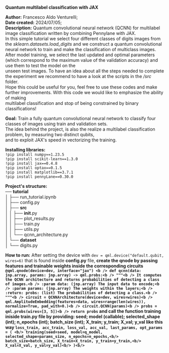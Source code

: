 __Quantum multilabel classification with JAX__

__Author:__ Francesco Aldo Venturelli;<br />
__Date created:__ 2024/07/05;<br />
__Description:__ Quantum convolutional neural network (QCNN) for multilabel image classification written by combining Pennylane with JAX.<br />
In this simple tutorial we select four different classes of digits images from the *sklearn.datasets.load_digits* and we construct a quantum convolutional neural network to train and make the classification of multiclass images.<br />
After model training, we select the last updated and optimal parameters (which correspond to the maximum value of the validation accuracy) and use them to test the model on the<br /> unseen test images. To have an idea about all the steps needed to complete the experiment we recommend to have a look at the scripts in the */src* folder.<br />
Hope this could be useful for you, feel free to use these codes and make further improvements. With this code we would like to emphasize the ability of making<br />
multilabel classification and stop of being constrained by binary classifications!


__Goal:__ Train a fully quantum convolutional neural network to classify four classes of images using train and validation sets.<br />
The idea behind the project, is also the realize a multilabel classification problem, by measuring two distinct qubits,<br />
and to exploit JAX's speed in vectorizing the training.


__Installing libraries:__<br/>
`!pip install numpy==1.23.5`<br/>
`!pip install scikit-learn==1.3.0`<br/>
`!pip install jax==0.4.8`<br/>
`!pip install optax==0.1.5`<br/>
`!pip install matplotlib==3.7.1`<br/>
`!pip install pennyLane==0.30.0`<br/>


__Project's structure:__ <br/>
── __tutorial__ <br/>
│     ├── run_tutorial.ipynb<br/>
│     ├── config.py<br/>
│     ├── __src__ <br/>
│     │     ├── __init__.py<br/>
│     │     ├── plot_results.py<br/>
│     │     ├── train.py<br/>
│     │     ├── utils.py<br/>
│     │     └── qcnn_architecture.py<br/>
│     └── __dataset__ <br/>
│           └── digits.py<br/>


__How to run:__
After setting the device with `dev = qml.device("default.qubit, wires=6)` that is found inside __config.py__ file, <b />
create the qnode by passing features and trainable weights inside the corresponding circuits <b />
`@qml.qnode(device=dev, interface="jax") <b />
def qcnn(data: jnp.array, params: jnp.array) -> qml.probs:<b />
    """<b />
    It computes the QCNN architecture and returns probabilities of detecting a class of images.<b />
    :param data: (jnp.array) The input data to encode;<b />
    :param params: (jnp.array) The weights within the layers;<b />
    :return: probs: (list) The probabilities of detecting a class.<b />
    """<b />
    circuit = QCNNArchitecture(device=dev, wires=wires)<b />
    qml.AmplitudeEmbedding(features=data, wires=range(len(wires)), normalize=True, pad_with=0.)<b />
    circuit.QCNN(params)<b />
    probs = qml.probs(wires=[3, 5])<b />
    return probs`<b />
  and call the function **training** iniside __train.py__ file by providing: <b />
  seed; <b />
  model (callable); <b />
  selected_shape (int); <b />
  n_epochs (int); <b />
  batch_size (int);<b />
  X_train;<b />
  y_train;<b />
  X_val;<b />
  y_val <b />
  like this way <b />
  `loss_train, acc_train, loss_val, acc_val, last_params, opt_params = ( <b/>
    training(seed=seed, model=q_model, selected_shape=params_size, n_epochs=n_epochs,<b/>
         batch_size=batch_size, X_train=X_train, y_train=y_train,<b/>
         X_val=X_val, y_val=y_val)<b/>
)<b/>`


